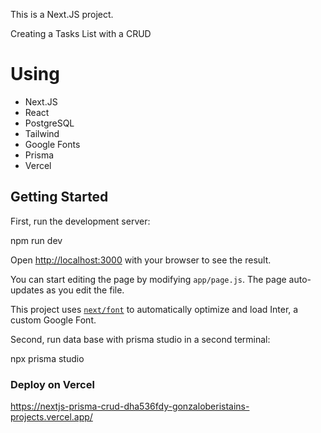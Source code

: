 This is a Next.JS project.

Creating a Tasks List with a CRUD

# Using

- Next.JS
- React
- PostgreSQL
- Tailwind
- Google Fonts
- Prisma
- Vercel

## Getting Started

First, run the development server:

npm run dev

Open [http://localhost:3000](http://localhost:3000) with your browser to see the result.

You can start editing the page by modifying `app/page.js`. The page auto-updates as you edit the file.

This project uses [`next/font`](https://nextjs.org/docs/basic-features/font-optimization) to automatically optimize and load Inter, a custom Google Font.

Second, run data base with prisma studio in a second terminal:

npx prisma studio

### Deploy on Vercel

https://nextjs-prisma-crud-dha536fdy-gonzaloberistains-projects.vercel.app/